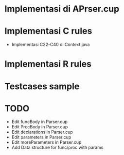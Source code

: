 # Implementasi di APrser.cup

# Implementasi C rules

- Implementasi C22-C40 di Context.java

# Implementasi R rules

# Testcases sample

# TODO
- Edit funcBody in Parser.cup
- Edit ProcBody in Parser.cup
- Edit declarations in Parser.cup
- Edit parameters in Parser.cup
- Edit moreParameters in Parser.cup
- Add Data structure for func/proc with params